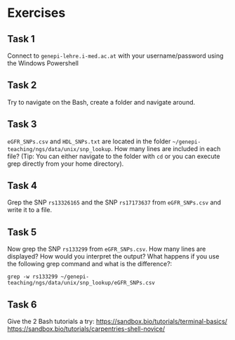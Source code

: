 # Exercises

## Task 1
Connect to `genepi-lehre.i-med.ac.at` with your username/password using the Windows Powershell

## Task 2 
Try to navigate on the Bash, create a folder and navigate around. 

## Task 3
`eGFR_SNPs.csv` and `HDL_SNPs.txt` are located in the folder `~/genepi-teaching/ngs/data/unix/snp_lookup`. 
How many lines are included in each file? (Tip: You can either navigate to the folder with `cd` or you can execute grep directly from your home directory). 

## Task 4
Grep the SNP `rs13326165` and the SNP `rs17173637` from `eGFR_SNPs.csv` and write it to a file. 

## Task 5
Now grep the SNP `rs133299` from `eGFR_SNPs.csv`. How many lines are displayed? How would you interpret the output? What happens if you use the following grep command and what is the difference?:
```
grep -w rs133299 ~/genepi-teaching/ngs/data/unix/snp_lookup/eGFR_SNPs.csv
```

## Task 6 
Give the 2 Bash tutorials a try:
https://sandbox.bio/tutorials/terminal-basics/
https://sandbox.bio/tutorials/carpentries-shell-novice/
